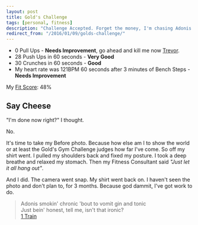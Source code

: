```yaml
---
layout: post
title: Gold's Challenge
tags: [personal, fitness]
description: "Challenge Accepted. Forget the money, I'm chasing Adonis."
redirect_from: "/2016/01/09/golds-challenge/"
---
```


- 0 Pull Ups - **Needs Improvement**, go ahead and kill me now [Trevor](trevor_davis).
- 28 Push Ups in 60 seconds - **Very Good**
- 30 Crunches in 60 seconds - **Good**
- My heart rate was 121BPM 60 seconds after 3 minutes of Bench Steps - **Needs Improvement**

My [Fit Score](http://strength-exchange.goldsgym.com/fit-test/): 48%

## Say Cheese

"I'm done now right?" I thought.

No.

It's time to take my Before photo. Because how else am I to show the world or at least the Gold's Gym Challenge judges how far I've come. So off my shirt went. I pulled my shoulders back and fixed my posture. I took a deep breathe and relaxed my stomach. Then my Fitness Consultant said _"Just let it all hang out"_.

And I did. The camera went snap. My shirt went back on. I haven't seen the photo and don't plan to, for 3 months. Because god dammit, I've got work to do.

> Adonis smokin' chronic 'bout to vomit gin and tonic<br />
> Just bein' honest, tell me, isn't that ironic?<br />
> [1 Train](http://genius.com/A-ap-rocky-1-train-lyrics)
